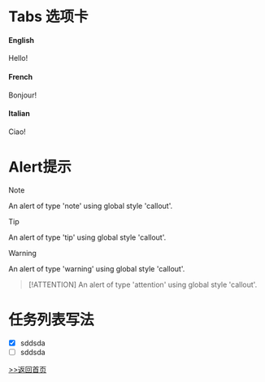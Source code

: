 # Tabs 选项卡

<!-- tabs:start -->

#### **English**

Hello!

#### **French**

Bonjour!

#### **Italian**

Ciao!

<!-- tabs:end -->

# Alert提示

> [!NOTE]
> An alert of type 'note' using global style 'callout'.

> [!TIP]
> An alert of type 'tip' using global style 'callout'.

> [!WARNING]
> An alert of type 'warning' using global style 'callout'.

> [!ATTENTION]
> An alert of type 'attention' using global style 'callout'.

# 任务列表写法

- [X] sddsda
- [ ] sddsda

[>>返回首页](README)
